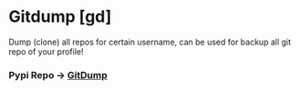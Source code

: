# Gitdump [gd]
Dump (clone) all repos for certain username, can be used for backup all git repo of your profile!


### Pypi Repo -> [GitDump](https://pypi.org/project/gitdump/)

